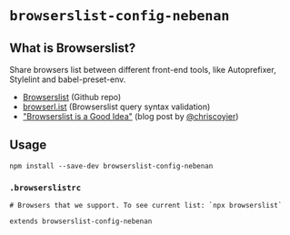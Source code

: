 # `browserslist-config-nebenan`

## What is Browserslist?

Share browsers list between different front-end tools, like Autoprefixer, Stylelint and babel-preset-env.

- [Browserslist](https://github.com/ai/browserslist) (Github repo)
- [browserl.ist](http://browserl.ist) (Browserslist query syntax validation)
- ["Browserslist is a Good Idea"](https://css-tricks.com/browserlist-good-idea/) (blog post by [@chriscoyier](https://github.com/chriscoyier))


## Usage

```shell
npm install --save-dev browserslist-config-nebenan
```

### `.browserslistrc`

```
# Browsers that we support. To see current list: `npx browserslist`

extends browserslist-config-nebenan
```
